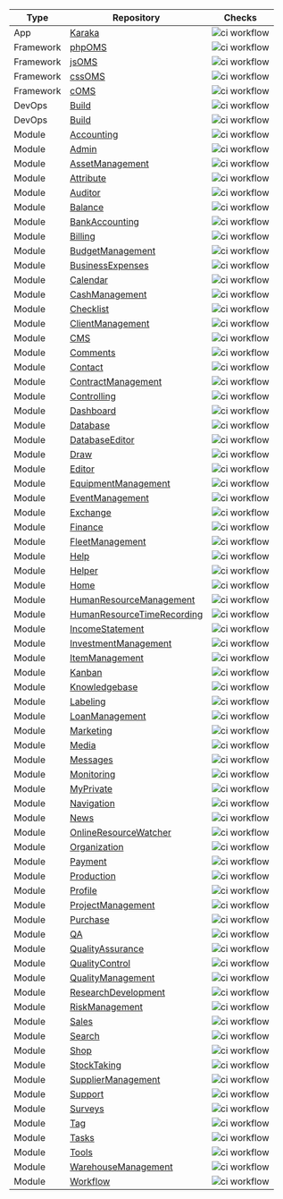 | Type | Repository | Checks |
| ---- | ---------- | ------ |
| App | [Karaka](https://github.com/Karaka-Management/Karaka) | ![ci workflow](https://github.com/Karaka-Management/Karaka/actions/workflows/main.yml/badge.svg) |
| Framework | [phpOMS](https://github.com/Karaka-Management/phpOMS) | ![ci workflow](https://github.com/Karaka-Management/phpOMS/actions/workflows/main.yml/badge.svg) |
| Framework | [jsOMS](https://github.com/Karaka-Management/jsOMS) | ![ci workflow](https://github.com/Karaka-Management/jsOMS/actions/workflows/main.yml/badge.svg) |
| Framework | [cssOMS](https://github.com/Karaka-Management/cssOMS) | ![ci workflow](https://github.com/Karaka-Management/cssOMS/actions/workflows/main.yml/badge.svg) |
| Framework | [cOMS](https://github.com/Karaka-Management/cOMS) | ![ci workflow](https://github.com/Karaka-Management/cOMS/actions/workflows/main.yml/badge.svg) |
| DevOps | [Build](https://github.com/Karaka-Management/Build) | ![ci workflow](https://github.com/Karaka-Management/Build/actions/workflows/main.yml/badge.svg) |
| DevOps | [Build](https://github.com/Karaka-Management/TestReportGenerator) | ![ci workflow](https://github.com/Karaka-Management/TestReportGenerator/actions/workflows/main.yml/badge.svg) |
| Module | [Accounting](https://github.com/Karaka-Management/Accounting) | ![ci workflow](https://github.com/Karaka-Management/Accounting/actions/workflows/main.yml/badge.svg) |
| Module | [Admin](https://github.com/Karaka-Management/Admin) | ![ci workflow](https://github.com/Karaka-Management/Admin/actions/workflows/main.yml/badge.svg) |
| Module | [AssetManagement](https://github.com/Karaka-Management/AssetManagement) | ![ci workflow](https://github.com/Karaka-Management/AssetManagement/actions/workflows/main.yml/badge.svg) |
| Module | [Attribute](https://github.com/Karaka-Management/Attribute) | ![ci workflow](https://github.com/Karaka-Management/Attribute/actions/workflows/main.yml/badge.svg) |
| Module | [Auditor](https://github.com/Karaka-Management/Auditor) | ![ci workflow](https://github.com/Karaka-Management/Auditor/actions/workflows/main.yml/badge.svg) |
| Module | [Balance](https://github.com/Karaka-Management/Balance) | ![ci workflow](https://github.com/Karaka-Management/Balance/actions/workflows/main.yml/badge.svg) |
| Module | [BankAccounting](https://github.com/Karaka-Management/BankAccounting) | ![ci workflow](https://github.com/Karaka-Management/BankAccounting/actions/workflows/main.yml/badge.svg) |
| Module | [Billing](https://github.com/Karaka-Management/Billing) | ![ci workflow](https://github.com/Karaka-Management/Billing/actions/workflows/main.yml/badge.svg) |
| Module | [BudgetManagement](https://github.com/Karaka-Management/BudgetManagement) | ![ci workflow](https://github.com/Karaka-Management/BudgetManagement/actions/workflows/main.yml/badge.svg) |
| Module | [BusinessExpenses](https://github.com/Karaka-Management/BusinessExpenses) | ![ci workflow](https://github.com/Karaka-Management/BusinessExpenses/actions/workflows/main.yml/badge.svg) |
| Module | [Calendar](https://github.com/Karaka-Management/Calendar) | ![ci workflow](https://github.com/Karaka-Management/Calendar/actions/workflows/main.yml/badge.svg) |
| Module | [CashManagement](https://github.com/Karaka-Management/CashManagement) | ![ci workflow](https://github.com/Karaka-Management/CashManagement/actions/workflows/main.yml/badge.svg) |
| Module | [Checklist](https://github.com/Karaka-Management/Checklist) | ![ci workflow](https://github.com/Karaka-Management/Checklist/actions/workflows/main.yml/badge.svg) |
| Module | [ClientManagement](https://github.com/Karaka-Management/ClientManagement) | ![ci workflow](https://github.com/Karaka-Management/ClientManagement/actions/workflows/main.yml/badge.svg) |
| Module | [CMS](https://github.com/Karaka-Management/CMS) | ![ci workflow](https://github.com/Karaka-Management/CMS/actions/workflows/main.yml/badge.svg) |
| Module | [Comments](https://github.com/Karaka-Management/Comments) | ![ci workflow](https://github.com/Karaka-Management/Comments/actions/workflows/main.yml/badge.svg) |
| Module | [Contact](https://github.com/Karaka-Management/Contact) | ![ci workflow](https://github.com/Karaka-Management/Contact/actions/workflows/main.yml/badge.svg) |
| Module | [ContractManagement](https://github.com/Karaka-Management/ContractManagement) | ![ci workflow](https://github.com/Karaka-Management/ContractManagement/actions/workflows/main.yml/badge.svg) |
| Module | [Controlling](https://github.com/Karaka-Management/Controlling) | ![ci workflow](https://github.com/Karaka-Management/Controlling/actions/workflows/main.yml/badge.svg) |
| Module | [Dashboard](https://github.com/Karaka-Management/Dashboard) | ![ci workflow](https://github.com/Karaka-Management/Dashboard/actions/workflows/main.yml/badge.svg) |
| Module | [Database](https://github.com/Karaka-Management/Database) | ![ci workflow](https://github.com/Karaka-Management/Database/actions/workflows/main.yml/badge.svg) |
| Module | [DatabaseEditor](https://github.com/Karaka-Management/DatabaseEditor) | ![ci workflow](https://github.com/Karaka-Management/DatabaseEditor/actions/workflows/main.yml/badge.svg) |
| Module | [Draw](https://github.com/Karaka-Management/Draw) | ![ci workflow](https://github.com/Karaka-Management/Draw/actions/workflows/main.yml/badge.svg) |
| Module | [Editor](https://github.com/Karaka-Management/Editor) | ![ci workflow](https://github.com/Karaka-Management/Editor/actions/workflows/main.yml/badge.svg) |
| Module | [EquipmentManagement](https://github.com/Karaka-Management/EquipmentManagement) | ![ci workflow](https://github.com/Karaka-Management/EquipmentManagement/actions/workflows/main.yml/badge.svg) |
| Module | [EventManagement](https://github.com/Karaka-Management/EventManagement) | ![ci workflow](https://github.com/Karaka-Management/EventManagement/actions/workflows/main.yml/badge.svg) |
| Module | [Exchange](https://github.com/Karaka-Management/Exchange) | ![ci workflow](https://github.com/Karaka-Management/Exchange/actions/workflows/main.yml/badge.svg) |
| Module | [Finance](https://github.com/Karaka-Management/Finance) | ![ci workflow](https://github.com/Karaka-Management/Finance/actions/workflows/main.yml/badge.svg) |
| Module | [FleetManagement](https://github.com/Karaka-Management/FleetManagement) | ![ci workflow](https://github.com/Karaka-Management/FleetManagement/actions/workflows/main.yml/badge.svg) |
| Module | [Help](https://github.com/Karaka-Management/Help) | ![ci workflow](https://github.com/Karaka-Management/Help/actions/workflows/main.yml/badge.svg) |
| Module | [Helper](https://github.com/Karaka-Management/Helper) | ![ci workflow](https://github.com/Karaka-Management/Helper/actions/workflows/main.yml/badge.svg) |
| Module | [Home](https://github.com/Karaka-Management/Home) | ![ci workflow](https://github.com/Karaka-Management/Home/actions/workflows/main.yml/badge.svg) |
| Module | [HumanResourceManagement](https://github.com/Karaka-Management/HumanResourceManagement) | ![ci workflow](https://github.com/Karaka-Management/HumanResourceManagement/actions/workflows/main.yml/badge.svg) |
| Module | [HumanResourceTimeRecording](https://github.com/Karaka-Management/HumanResourceTimeRecording) | ![ci workflow](https://github.com/Karaka-Management/HumanResourceTimeRecording/actions/workflows/main.yml/badge.svg) |
| Module | [IncomeStatement](https://github.com/Karaka-Management/IncomeStatement) | ![ci workflow](https://github.com/Karaka-Management/IncomeStatement/actions/workflows/main.yml/badge.svg) |
| Module | [InvestmentManagement](https://github.com/Karaka-Management/InvestmentManagement) | ![ci workflow](https://github.com/Karaka-Management/InvestmentManagement/actions/workflows/main.yml/badge.svg) |
| Module | [ItemManagement](https://github.com/Karaka-Management/ItemManagement) | ![ci workflow](https://github.com/Karaka-Management/ItemManagement/actions/workflows/main.yml/badge.svg) |
| Module | [Kanban](https://github.com/Karaka-Management/Kanban) | ![ci workflow](https://github.com/Karaka-Management/Kanban/actions/workflows/main.yml/badge.svg) |
| Module | [Knowledgebase](https://github.com/Karaka-Management/Knowledgebase) | ![ci workflow](https://github.com/Karaka-Management/Knowledgebase/actions/workflows/main.yml/badge.svg) |
| Module | [Labeling](https://github.com/Karaka-Management/Labeling) | ![ci workflow](https://github.com/Karaka-Management/Labeling/actions/workflows/main.yml/badge.svg) |
| Module | [LoanManagement](https://github.com/Karaka-Management/LoanManagement) | ![ci workflow](https://github.com/Karaka-Management/LoanManagement/actions/workflows/main.yml/badge.svg) |
| Module | [Marketing](https://github.com/Karaka-Management/Marketing) | ![ci workflow](https://github.com/Karaka-Management/Marketing/actions/workflows/main.yml/badge.svg) |
| Module | [Media](https://github.com/Karaka-Management/Media) | ![ci workflow](https://github.com/Karaka-Management/Media/actions/workflows/main.yml/badge.svg) |
| Module | [Messages](https://github.com/Karaka-Management/Messages) | ![ci workflow](https://github.com/Karaka-Management/Messages/actions/workflows/main.yml/badge.svg) |
| Module | [Monitoring](https://github.com/Karaka-Management/Monitoring) | ![ci workflow](https://github.com/Karaka-Management/Monitoring/actions/workflows/main.yml/badge.svg) |
| Module | [MyPrivate](https://github.com/Karaka-Management/MyPrivate) | ![ci workflow](https://github.com/Karaka-Management/MyPrivate/actions/workflows/main.yml/badge.svg) |
| Module | [Navigation](https://github.com/Karaka-Management/Navigation) | ![ci workflow](https://github.com/Karaka-Management/Navigation/actions/workflows/main.yml/badge.svg) |
| Module | [News](https://github.com/Karaka-Management/News) | ![ci workflow](https://github.com/Karaka-Management/News/actions/workflows/main.yml/badge.svg) |
| Module | [OnlineResourceWatcher](https://github.com/Karaka-Management/OnlineResourceWatcher) | ![ci workflow](https://github.com/Karaka-Management/OnlineResourceWatcher/actions/workflows/main.yml/badge.svg) |
| Module | [Organization](https://github.com/Karaka-Management/Organization) | ![ci workflow](https://github.com/Karaka-Management/Organization/actions/workflows/main.yml/badge.svg) |
| Module | [Payment](https://github.com/Karaka-Management/Payment) | ![ci workflow](https://github.com/Karaka-Management/Payment/actions/workflows/main.yml/badge.svg) |
| Module | [Production](https://github.com/Karaka-Management/Production) | ![ci workflow](https://github.com/Karaka-Management/Production/actions/workflows/main.yml/badge.svg) |
| Module | [Profile](https://github.com/Karaka-Management/Profile) | ![ci workflow](https://github.com/Karaka-Management/Profile/actions/workflows/main.yml/badge.svg) |
| Module | [ProjectManagement](https://github.com/Karaka-Management/ProjectManagement) | ![ci workflow](https://github.com/Karaka-Management/ProjectManagement/actions/workflows/main.yml/badge.svg) |
| Module | [Purchase](https://github.com/Karaka-Management/Purchase) | ![ci workflow](https://github.com/Karaka-Management/Purchase/actions/workflows/main.yml/badge.svg) |
| Module | [QA](https://github.com/Karaka-Management/QA) | ![ci workflow](https://github.com/Karaka-Management/QA/actions/workflows/main.yml/badge.svg) |
| Module | [QualityAssurance](https://github.com/Karaka-Management/QualityAssurance) | ![ci workflow](https://github.com/Karaka-Management/QualityAssurance/actions/workflows/main.yml/badge.svg) |
| Module | [QualityControl](https://github.com/Karaka-Management/QualityControl) | ![ci workflow](https://github.com/Karaka-Management/QualityControl/actions/workflows/main.yml/badge.svg) |
| Module | [QualityManagement](https://github.com/Karaka-Management/QualityManagement) | ![ci workflow](https://github.com/Karaka-Management/QualityManagement/actions/workflows/main.yml/badge.svg) |
| Module | [ResearchDevelopment](https://github.com/Karaka-Management/ResearchDevelopment) | ![ci workflow](https://github.com/Karaka-Management/ResearchDevelopment/actions/workflows/main.yml/badge.svg) |
| Module | [RiskManagement](https://github.com/Karaka-Management/RiskManagement) | ![ci workflow](https://github.com/Karaka-Management/RiskManagement/actions/workflows/main.yml/badge.svg) |
| Module | [Sales](https://github.com/Karaka-Management/Sales) | ![ci workflow](https://github.com/Karaka-Management/Sales/actions/workflows/main.yml/badge.svg) |
| Module | [Search](https://github.com/Karaka-Management/Search) | ![ci workflow](https://github.com/Karaka-Management/Search/actions/workflows/main.yml/badge.svg) |
| Module | [Shop](https://github.com/Karaka-Management/Shop) | ![ci workflow](https://github.com/Karaka-Management/Shop/actions/workflows/main.yml/badge.svg) |
| Module | [StockTaking](https://github.com/Karaka-Management/StockTaking) | ![ci workflow](https://github.com/Karaka-Management/StockTaking/actions/workflows/main.yml/badge.svg) |
| Module | [SupplierManagement](https://github.com/Karaka-Management/SupplierManagement) | ![ci workflow](https://github.com/Karaka-Management/SupplierManagement/actions/workflows/main.yml/badge.svg) |
| Module | [Support](https://github.com/Karaka-Management/Support) | ![ci workflow](https://github.com/Karaka-Management/Support/actions/workflows/main.yml/badge.svg) |
| Module | [Surveys](https://github.com/Karaka-Management/Surveys) | ![ci workflow](https://github.com/Karaka-Management/Surveys/actions/workflows/main.yml/badge.svg) |
| Module | [Tag](https://github.com/Karaka-Management/Tag) | ![ci workflow](https://github.com/Karaka-Management/Tag/actions/workflows/main.yml/badge.svg) |
| Module | [Tasks](https://github.com/Karaka-Management/Tasks) | ![ci workflow](https://github.com/Karaka-Management/Tasks/actions/workflows/main.yml/badge.svg) |
| Module | [Tools](https://github.com/Karaka-Management/Tools) | ![ci workflow](https://github.com/Karaka-Management/Tools/actions/workflows/main.yml/badge.svg) |
| Module | [WarehouseManagement](https://github.com/Karaka-Management/WarehouseManagement) | ![ci workflow](https://github.com/Karaka-Management/WarehouseManagement/actions/workflows/main.yml/badge.svg) |
| Module | [Workflow](https://github.com/Karaka-Management/Workflow) | ![ci workflow](https://github.com/Karaka-Management/Workflow/actions/workflows/main.yml/badge.svg) |
